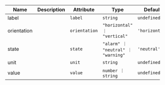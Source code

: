 | Name       | Description                   | Attribute        | Type                                      | Default             |
|------------|-------------------------------|------------------|-------------------------------------------|---------------------|
|label|  | `label` | `string` | `undefined` |
|orientation|  | `orientation` | `"horizontal" ｜ "vertical"` | `'horizontal'` |
|state|  | `state` | `"alarm" ｜ "neutral" ｜ "warning"` | `'neutral'` |
|unit|  | `unit` | `string` | `undefined` |
|value|  | `value` | `number ｜ string` | `undefined` |
